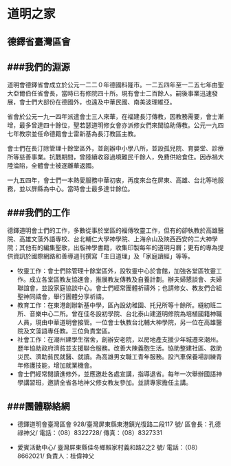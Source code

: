 道明之家
=========
德鐸省臺灣區會
-------

###我們的淵源
----
道明會德鐸省會成立於公元一二二０年德國科隆市。一二五四年至一二五七年由聖大亞爾伯任省會長，當時已有修院四十所。現有會士二百餘人。嗣後事業迅速發展，會士們大部份在德國外，也遠及中華民國、南美波理維亞。

省會於公元一九一四年派遣會士三人來華，在福建長汀傳教，因教務需要，會士漸增，最多曾達四十餘位，聖若瑟道明修女會亦派修女們來閩協助傳教。公元一九四七年教宗並任命德籍會士雷新基為長汀教區主教。

會士們在長汀除管理十餘堂區外，並創辦中小學八所，並設孤兒院、育嬰堂、診療所等慈善事業。抗戰期間，曾陸續收容過境難民千餘人，免費供給食住。因赤禍大陸淪陷，全體會士被逐離華返國。

一九五四年，會士們一本熱愛服務中華初衷，再度來台在屏東、高雄、台北等地服務，並以屏縣為中心。當時會士最多達廿餘位。

###我們的工作
----
德鐸道明會士們的工作，多數從事於堂區的福傳牧靈工作，但有的卻執教於高雄醫院、高雄文藻外語專校、台北輔仁大學神學院、上海佘山及陜西西安的二大神學院；其他有的編集聖歌，出版神學書籍，收集印製每年的道明月曆；更有的專為提供資訊於國際網路和善導週刊撰寫「主日道理」及「家庭讀經」等等。

+ 牧靈工作：會士們除管理十餘堂區外，設牧靈中心於會館，加強各堂區牧靈工作。成立各堂區教友協進會，推展教友傳教及自養計劃。辦夫婦懇談會、夫婦聯誼會，並設家庭協談中心。會士們經常團體祈禱外；也請修女、教友們合組聖神同禱會，舉行團體分享祈禱。
　
+ 教育工作：在東港創辦新基中學，區內設幼稚園、托兒所等十餘所。縫紉班二所、音樂中心二所。曾在佳冬設初學院、台北泰山建道明修院為培植國籍神職人員，現由中華道明會接管。一位會士執教台北輔大神學院，另一位在高雄醫院及文藻語專任教。三位負責堂區。
　
+ 社會工作：在潮州建學生宿舍，創辦安老院，以房地產支援少年城遷來潮州。歷年協助政府濟貧並支援聯合服務。改善大陳義胞生活。協助整建社區、救助災民、濟助貧民就醫、就讀。為高雄男女職工青年服務。設汽車保養場訓練青年修護技能，增加就業機會。
　
+ 會士們經常閱讀進修外，並應邀赴各處宣講，指導退省。每年一次舉辦國語神學講習班，邀請全省各地神父修女教友參加。並請專家擔任主講。
　

###團體聯絡網
----
+ 德鐸道明會臺灣區會
928/臺灣屏東縣東港鎮光復路二段117 號/
區會長：孔德祿神父/
電話：（08）8322728/
傳真：（08）8327331

+ 愛賓活動中心/
臺灣屏東縣佳冬鄉賴家村義和路2之2 號/
電話：（08）8662021/
負責人：桂偉神父
